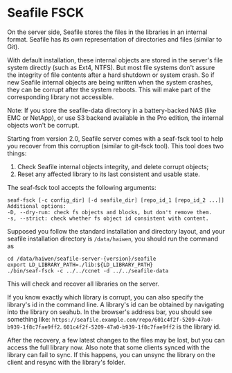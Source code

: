 # Seafile FSCK

On the server side, Seafile stores the files in the libraries in an internal format. Seafile has its own representation of directories and files (similar to Git).

With default installation, these internal objects are stored in the server's file system directly (such as Ext4, NTFS). But most file systems don't assure the integrity of file contents after a hard shutdown or system crash. So if new Seafile internal objects are being written when the system crashes, they can be corrupt after the system reboots. This will make part of the corresponding library not accessible.

Note: If you store the seafile-data directory in a battery-backed NAS (like EMC or NetApp), or use S3 backend available in the Pro edition, the internal objects won't be corrupt.

Starting from version 2.0, Seafile server comes with a seaf-fsck tool to help you recover from this corruption (similar to git-fsck tool). This tool does two things:

1. Check Seafile internal objects integrity, and delete corrupt objects;
2. Reset any affected library to its last consistent and usable state.

The seaf-fsck tool accepts the following arguments:

```
seaf-fsck [-c config_dir] [-d seafile_dir] [repo_id_1 [repo_id_2 ...]]
Additional options:
-D, --dry-run: check fs objects and blocks, but don't remove them.
-s, --strict: check whether fs object id consistent with content.
```

Supposed you follow the standard installation and directory layout, and your seafile installation directory is `/data/haiwen`, you should run the command as

```
cd /data/haiwen/seafile-server-{version}/seafile
export LD_LIBRARY_PATH=./lib:${LD_LIBRARY_PATH}
./bin/seaf-fsck -c ../../ccnet -d ../../seafile-data
```

This will check and recover all libraries on the server.

If you know exactly which library is corrupt, you can also specify the library's id in the command line. A library's id can be obtained by navigating into the library on seahub. In the browser's address bar, you should see something like: `https://seafile.example.com/repo/601c4f2f-5209-47a0-b939-1f8c7fae9ff2`. `601c4f2f-5209-47a0-b939-1f8c7fae9ff2` is the library id.

After the recovery, a few latest changes to the files may be lost, but you can access the full library now. Also note that some clients synced with the library can fail to sync. If this happens, you can unsync the library on the client and resync with the library's folder.
